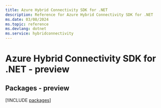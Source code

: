 ```yaml
---
title: Azure Hybrid Connectivity SDK for .NET
description: Reference for Azure Hybrid Connectivity SDK for .NET
ms.date: 03/08/2024
ms.topic: reference
ms.devlang: dotnet
ms.service: hybridconnectivity
---
```

# Azure Hybrid Connectivity SDK for .NET - preview
## Packages - preview
[!INCLUDE [packages](hybrid-connectivity-index.md)]